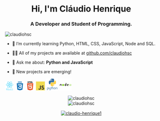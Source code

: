 <h1 align="center">Hi, I'm Cláudio Henrique</h1>
<h3 align="center">A Developer and Student of Programming.</h3>
<p align="left"> <img src="https://komarev.com/ghpvc/?username=claudiohsc" alt="claudiohsc" /> </p>

- 🌱 I’m currently learning Python, HTML, CSS, JavaScript, Node and SQL.

- 👨‍💻 All of my projects are available at [github.com/claudiohsc](https://github.com/claudiohsc)


- 💬 Ask me about: **Python and JavaScript**

- 🤖 New projects are emerging!


<p align="left">
<img src="https://raw.githubusercontent.com/devicons/devicon/master/icons/react/react-original-wordmark.svg" alt="react" width="30" height="30"/>
<img src="https://raw.githubusercontent.com/devicons/devicon/master/icons/css3/css3-plain-wordmark.svg" alt="css3"  width="30" height="30"/>
<img src="https://raw.githubusercontent.com/devicons/devicon/master/icons/html5/html5-original-wordmark.svg" alt="html5"  width="30" height="30"/>
<img src="https://raw.githubusercontent.com/devicons/devicon/master/icons/javascript/javascript-original.svg" alt="javascript" width="30" height="30"/>
<img src="https://raw.githubusercontent.com/devicons/devicon/master/icons/python/python-original-wordmark.svg" alt="python" width="40" height="40"/>
<img src="https://raw.githubusercontent.com/devicons/devicon/master/icons/nodejs/nodejs-original-wordmark.svg" alt="nodejs" width="40" height="40"/></p>
<p align="center">

<img src="https://github-readme-stats.vercel.app/api?username=claudiohsc&show_icons=true&theme=highcontrast" alt="claudiohsc"/>
<br/>
<img src="https://github-readme-stats.vercel.app/api/top-langs/?username=claudiohsc&layout=compact&theme=highcontrast" alt="claudiohsc"/>
</p>

<p align="center">
<a href="https://linkedin.com/in/claudio-henrique1" target="_blank" rel="external"><img align="center" src="https://cdn.jsdelivr.net/npm/simple-icons@3.0.1/icons/linkedin.svg" alt="claudio-henrique1" height="30" width="30" /></a>
</p>
